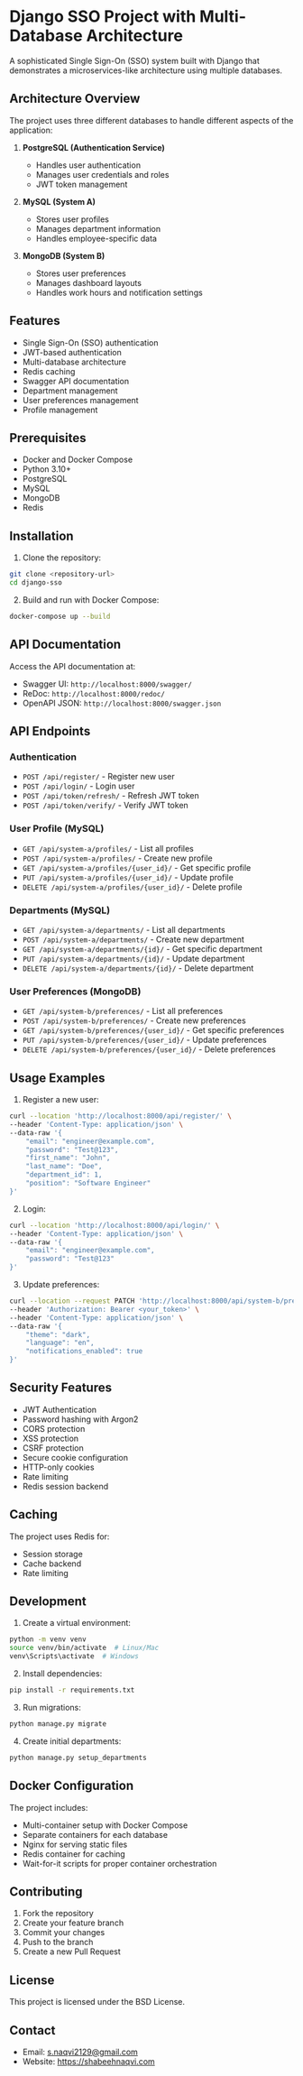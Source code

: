 # Django SSO Project with Multi-Database Architecture

A sophisticated Single Sign-On (SSO) system built with Django that demonstrates a microservices-like architecture using multiple databases.

## Architecture Overview

The project uses three different databases to handle different aspects of the application:

1. **PostgreSQL (Authentication Service)**
   - Handles user authentication
   - Manages user credentials and roles
   - JWT token management

2. **MySQL (System A)**
   - Stores user profiles
   - Manages department information
   - Handles employee-specific data

3. **MongoDB (System B)**
   - Stores user preferences
   - Manages dashboard layouts
   - Handles work hours and notification settings

## Features

- Single Sign-On (SSO) authentication
- JWT-based authentication
- Multi-database architecture
- Redis caching
- Swagger API documentation
- Department management
- User preferences management
- Profile management

## Prerequisites

- Docker and Docker Compose
- Python 3.10+
- PostgreSQL
- MySQL
- MongoDB
- Redis

## Installation

1. Clone the repository:
```bash
git clone <repository-url>
cd django-sso
```

2. Build and run with Docker Compose:
```bash
docker-compose up --build
```

## API Documentation

Access the API documentation at:
- Swagger UI: `http://localhost:8000/swagger/`
- ReDoc: `http://localhost:8000/redoc/`
- OpenAPI JSON: `http://localhost:8000/swagger.json`

## API Endpoints

### Authentication
- `POST /api/register/` - Register new user
- `POST /api/login/` - Login user
- `POST /api/token/refresh/` - Refresh JWT token
- `POST /api/token/verify/` - Verify JWT token

### User Profile (MySQL)
- `GET /api/system-a/profiles/` - List all profiles
- `POST /api/system-a/profiles/` - Create new profile
- `GET /api/system-a/profiles/{user_id}/` - Get specific profile
- `PUT /api/system-a/profiles/{user_id}/` - Update profile
- `DELETE /api/system-a/profiles/{user_id}/` - Delete profile

### Departments (MySQL)
- `GET /api/system-a/departments/` - List all departments
- `POST /api/system-a/departments/` - Create new department
- `GET /api/system-a/departments/{id}/` - Get specific department
- `PUT /api/system-a/departments/{id}/` - Update department
- `DELETE /api/system-a/departments/{id}/` - Delete department

### User Preferences (MongoDB)
- `GET /api/system-b/preferences/` - List all preferences
- `POST /api/system-b/preferences/` - Create new preferences
- `GET /api/system-b/preferences/{user_id}/` - Get specific preferences
- `PUT /api/system-b/preferences/{user_id}/` - Update preferences
- `DELETE /api/system-b/preferences/{user_id}/` - Delete preferences

## Usage Examples

1. Register a new user:
```bash
curl --location 'http://localhost:8000/api/register/' \
--header 'Content-Type: application/json' \
--data-raw '{
    "email": "engineer@example.com",
    "password": "Test@123",
    "first_name": "John",
    "last_name": "Doe",
    "department_id": 1,
    "position": "Software Engineer"
}'
```

2. Login:
```bash
curl --location 'http://localhost:8000/api/login/' \
--header 'Content-Type: application/json' \
--data-raw '{
    "email": "engineer@example.com",
    "password": "Test@123"
}'
```

3. Update preferences:
```bash
curl --location --request PATCH 'http://localhost:8000/api/system-b/preferences/{user_id}/' \
--header 'Authorization: Bearer <your_token>' \
--header 'Content-Type: application/json' \
--data-raw '{
    "theme": "dark",
    "language": "en",
    "notifications_enabled": true
}'
```

## Security Features

- JWT Authentication
- Password hashing with Argon2
- CORS protection
- XSS protection
- CSRF protection
- Secure cookie configuration
- HTTP-only cookies
- Rate limiting
- Redis session backend

## Caching

The project uses Redis for:
- Session storage
- Cache backend
- Rate limiting

## Development

1. Create a virtual environment:
```bash
python -m venv venv
source venv/bin/activate  # Linux/Mac
venv\Scripts\activate  # Windows
```

2. Install dependencies:
```bash
pip install -r requirements.txt
```

3. Run migrations:
```bash
python manage.py migrate
```

4. Create initial departments:
```bash
python manage.py setup_departments
```

## Docker Configuration

The project includes:
- Multi-container setup with Docker Compose
- Separate containers for each database
- Nginx for serving static files
- Redis container for caching
- Wait-for-it scripts for proper container orchestration

## Contributing

1. Fork the repository
2. Create your feature branch
3. Commit your changes
4. Push to the branch
5. Create a new Pull Request

## License

This project is licensed under the BSD License.

## Contact

- Email: s.naqvi2129@gmail.com
- Website: https://shabeehnaqvi.com 